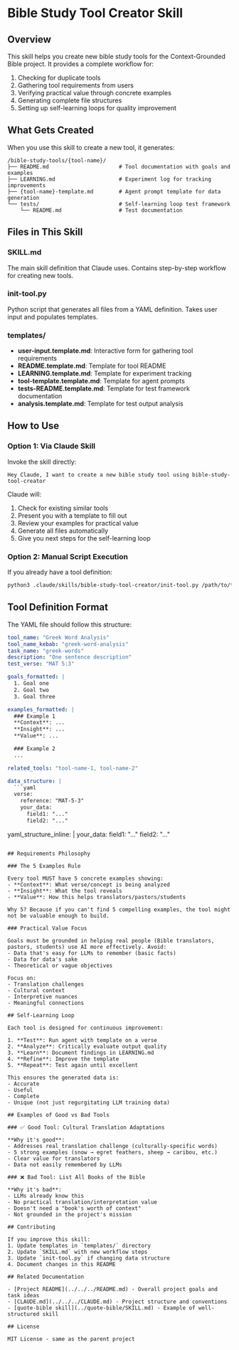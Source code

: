 # Bible Study Tool Creator Skill

## Overview

This skill helps you create new bible study tools for the Context-Grounded Bible project. It provides a complete workflow for:

1. Checking for duplicate tools
2. Gathering tool requirements from users
3. Verifying practical value through concrete examples
4. Generating complete file structures
5. Setting up self-learning loops for quality improvement

## What Gets Created

When you use this skill to create a new tool, it generates:

```
/bible-study-tools/{tool-name}/
├── README.md                      # Tool documentation with goals and examples
├── LEARNING.md                    # Experiment log for tracking improvements
├── {tool-name}-template.md        # Agent prompt template for data generation
└── tests/                         # Self-learning loop test framework
    └── README.md                  # Test documentation
```

## Files in This Skill

### SKILL.md
The main skill definition that Claude uses. Contains step-by-step workflow for creating new tools.

### init-tool.py
Python script that generates all files from a YAML definition. Takes user input and populates templates.

### templates/

- **user-input.template.md**: Interactive form for gathering tool requirements
- **README.template.md**: Template for tool README
- **LEARNING.template.md**: Template for experiment tracking
- **tool-template.template.md**: Template for agent prompts
- **tests-README.template.md**: Template for test framework documentation
- **analysis.template.md**: Template for test output analysis

## How to Use

### Option 1: Via Claude Skill

Invoke the skill directly:

```
Hey Claude, I want to create a new bible study tool using bible-study-tool-creator
```

Claude will:
1. Check for existing similar tools
2. Present you with a template to fill out
3. Review your examples for practical value
4. Generate all files automatically
5. Give you next steps for the self-learning loop

### Option 2: Manual Script Execution

If you already have a tool definition:

```bash
python3 .claude/skills/bible-study-tool-creator/init-tool.py /path/to/tool-definition.yaml
```

## Tool Definition Format

The YAML file should follow this structure:

```yaml
tool_name: "Greek Word Analysis"
tool_name_kebab: "greek-word-analysis"
task_name: "greek-words"
description: "One sentence description"
test_verse: "MAT 5:3"

goals_formatted: |
  1. Goal one
  2. Goal two
  3. Goal three

examples_formatted: |
  ### Example 1
  **Context**: ...
  **Insight**: ...
  **Value**: ...

  ### Example 2
  ...

related_tools: "tool-name-1, tool-name-2"

data_structure: |
  ```yaml
  verse:
    reference: "MAT-5-3"
    your_data:
      field1: "..."
      field2: "..."
  ```

yaml_structure_inline: |
  your_data:
    field1: "..."
    field2: "..."
```

## Requirements Philosophy

### The 5 Examples Rule

Every tool MUST have 5 concrete examples showing:
- **Context**: What verse/concept is being analyzed
- **Insight**: What the tool reveals
- **Value**: How this helps translators/pastors/students

Why 5? Because if you can't find 5 compelling examples, the tool might not be valuable enough to build.

### Practical Value Focus

Goals must be grounded in helping real people (Bible translators, pastors, students) use AI more effectively. Avoid:
- Data that's easy for LLMs to remember (basic facts)
- Data for data's sake
- Theoretical or vague objectives

Focus on:
- Translation challenges
- Cultural context
- Interpretive nuances
- Meaningful connections

## Self-Learning Loop

Each tool is designed for continuous improvement:

1. **Test**: Run agent with template on a verse
2. **Analyze**: Critically evaluate output quality
3. **Learn**: Document findings in LEARNING.md
4. **Refine**: Improve the template
5. **Repeat**: Test again until excellent

This ensures the generated data is:
- Accurate
- Useful
- Complete
- Unique (not just regurgitating LLM training data)

## Examples of Good vs Bad Tools

### ✅ Good Tool: Cultural Translation Adaptations

**Why it's good**:
- Addresses real translation challenge (culturally-specific words)
- 5 strong examples (snow → egret feathers, sheep → caribou, etc.)
- Clear value for translators
- Data not easily remembered by LLMs

### ❌ Bad Tool: List All Books of the Bible

**Why it's bad**:
- LLMs already know this
- No practical translation/interpretation value
- Doesn't need a "book's worth of context"
- Not grounded in the project's mission

## Contributing

If you improve this skill:
1. Update templates in `templates/` directory
2. Update `SKILL.md` with new workflow steps
3. Update `init-tool.py` if changing data structure
4. Document changes in this README

## Related Documentation

- [Project README](../../../README.md) - Overall project goals and task ideas
- [CLAUDE.md](../../../CLAUDE.md) - Project structure and conventions
- [quote-bible skill](../quote-bible/SKILL.md) - Example of well-structured skill

## License

MIT License - same as the parent project
